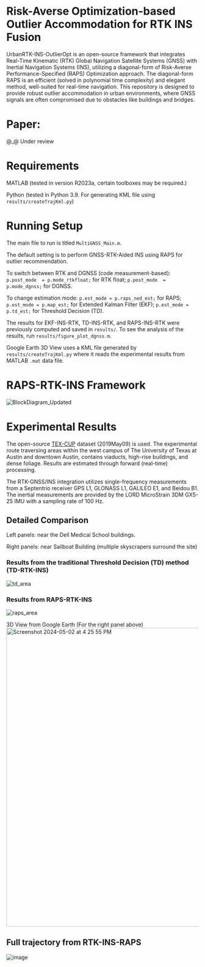 # Risk-Averse Optimization-based Outlier Accommodation for RTK INS Fusion 

UrbanRTK-INS-OutlierOpt is an open-source framework that integrates Real-Time Kinematic (RTK) 
Global Navigation Satellite Systems (GNSS) with Inertial Navigation Systems (INS), 
utilizing a diagonal-form of Risk-Averse Performance-Specified (RAPS) Optimization approach.
The diagonal-form RAPS is an efficient (solved in polynomial time complexity) and elegant method, well-suited for real-time navigation.
This repository is designed to provide robust outlier accommodation in urban environments,
where GNSS signals are often compromised due to obstacles like buildings and bridges.

# Paper:
@_@ Under review

# Requirements
MATLAB (tested in version R2023a, certain toolboxes may be required.)

Python (tested in Python 3.9. For generating KML file using `results/createTrajKml.py`)

# Running Setup
The main file to run is titled `MultiGNSS_Main.m`.

The default setting is to perform GNSS-RTK-Aided INS using RAPS for outlier recommendation.

To switch between RTK and DGNSS (code measurement-based): `p.post_mode  = p.mode_rtkfloat;` for RTK float; `p.post_mode  = p.mode_dgnss;` for DGNSS.

To change estimation mode: `p.est_mode = p.raps_ned_est;` for RAPS; `p.est_mode = p.map_est;` for Extended Kalman Filter (EKF);  `p.est_mode = p.td_est;` for Threshold Decision (TD).

The results for EKF-INS-RTK, TD-INS-RTK, and RAPS-INS-RTK were previously computed and saved in `results/`. To see the analysis of the results, run `results/figure_plot_dgnss.m`.

Google Earth 3D View uses a KML file generated by `results/createTrajKml.py` where it reads the experimental results from MATLAB `.mat` data file.

# RAPS-RTK-INS Framework
![BlockDiagram_Updated](https://github.com/Azurehappen/UrbanRTK-INS-OutlierOpt/assets/45580484/3fbf5612-53aa-4845-ba98-f3f8237f764f)

# Experimental Results
The open-source [TEX-CUP](https://radionavlab.ae.utexas.edu/texcup-desc/) dataset (2019May09) is used.  The experimental route traversing areas within the west campus of The University of Texas at Austin and downtown Austin, contains viaducts, high-rise buildings, and dense foliage. Results are estimated through forward (real-time) processing.

The RTK-GNSS/INS integration utilizes single-frequency measurements from a Septentrio receiver GPS L1, GLONASS L1, GALILEO E1, and Beidou B1.  The inertial measurements are provided by the LORD MicroStrain 3DM GX5-25 IMU with a sampling rate of 100 Hz.

## Detailed Comparison

Left panels: near the Dell Medical School buildings.

Right panels: near Sailboat Building (multiple skyscrapers surround the site)

### Results from the traditional Threshold Decision (TD) method (TD-RTK-INS)
![td_area](https://github.com/Azurehappen/UrbanRTK-INS-OutlierOpt/assets/45580484/7cb2d67f-8353-44cf-a4d1-294541f425fc)

### Results from RAPS-RTK-INS
![raps_area](https://github.com/Azurehappen/UrbanRTK-INS-OutlierOpt/assets/45580484/40a5d462-f4a1-412f-9e7b-7319615f263b)

3D View from Google Earth (For the right panel above)
<img width="782" alt="Screenshot 2024-05-02 at 4 25 55 PM" src="https://github.com/Azurehappen/UrbanRTK-INS-OutlierOpt/assets/45580484/93ab9fb7-72e1-4bff-a289-9abfa87d3f29">

## Full trajectory from RTK-INS-RAPS
![image](https://github.com/Azurehappen/UrbanRTK-INS-OutlierOpt/assets/45580484/2dfd3020-187d-4b78-928b-36fad6dad2c1)
